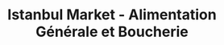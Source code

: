 ---
title: "Istanbul Market - Alimentation Générale et Boucherie"
url: /saint-louis/istanbul-market-alimentation-generale-et-boucherie/
shop: commodité
---